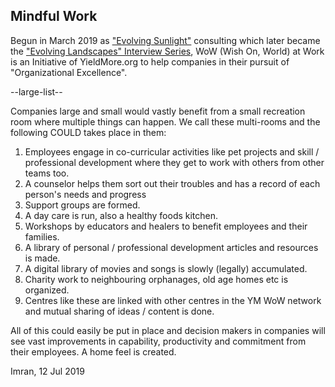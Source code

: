 ## Mindful Work

Begun in March 2019 as <a href="../sunlight/">"Evolving Sunlight"</a> consulting which later became the <a href="../catalyze/">"Evolving Landscapes" Interview Series</a>, WoW (Wish On, World) at Work is an Initiative of YieldMore.org to help companies in their pursuit of "Organizational Excellence".

--large-list--

Companies large and small would vastly benefit from a small recreation room where multiple things can happen. We call these multi-rooms and the following COULD takes place in them:


1. Employees engage in co-curricular activities like pet projects and skill / professional development where they get to work with others from other teams too.
1. A counselor helps them sort out their troubles and has a record of each person's needs and progress
1. Support groups are formed.
1. A day care is run, also a healthy foods kitchen.
1. Workshops by educators and healers to benefit employees and their families.
1. A library of personal / professional development articles and resources is made.
1. A digital library of movies and songs is slowly (legally) accumulated.
1. Charity work to neighbouring orphanages, old age homes etc is organized.
1. Centres like these are linked with other centres in the YM WoW network and mutual sharing of ideas / content is done.

All of this could easily be put in place and decision makers in companies will see vast improvements in capability, productivity and commitment from their employees. A home feel is created.

Imran, 12 Jul 2019
